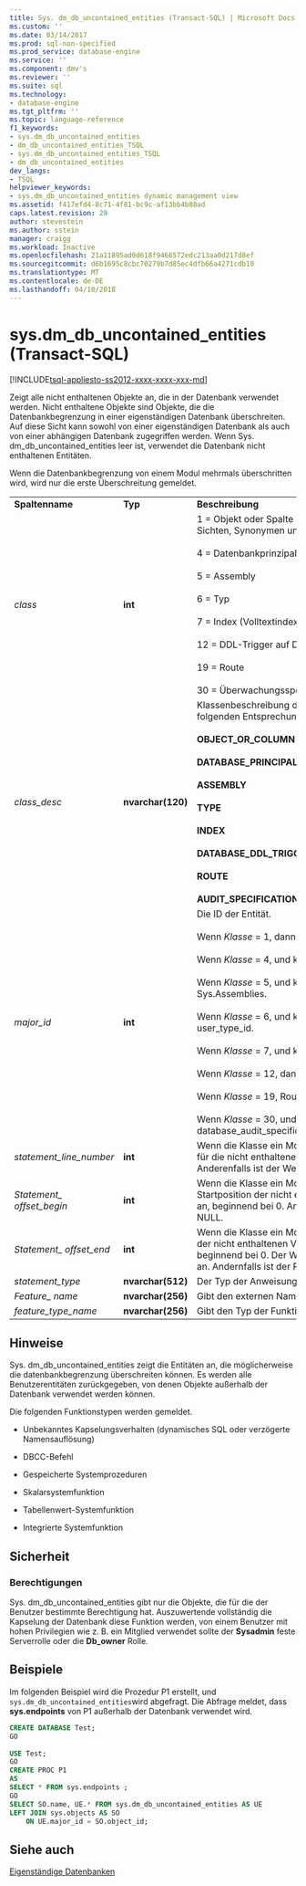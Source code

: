 ```yaml
---
title: Sys. dm_db_uncontained_entities (Transact-SQL) | Microsoft Docs
ms.custom: ''
ms.date: 03/14/2017
ms.prod: sql-non-specified
ms.prod_service: database-engine
ms.service: ''
ms.component: dmv's
ms.reviewer: ''
ms.suite: sql
ms.technology:
- database-engine
ms.tgt_pltfrm: ''
ms.topic: language-reference
f1_keywords:
- sys.dm_db_uncontained_entities
- dm_db_uncontained_entities_TSQL
- sys.dm_db_uncontained_entities_TSQL
- dm_db_uncontained_entities
dev_langs:
- TSQL
helpviewer_keywords:
- sys.dm_db_uncontained_entities dynamic management view
ms.assetid: f417efd4-8c71-4f81-bc9c-af13bb4b88ad
caps.latest.revision: 29
author: stevestein
ms.author: sstein
manager: craigg
ms.workload: Inactive
ms.openlocfilehash: 21a11895ad0d618f9466572edc213aa0d217d8ef
ms.sourcegitcommit: d6b1695c8cbc70279b7d85ec4dfb66a4271cdb10
ms.translationtype: MT
ms.contentlocale: de-DE
ms.lasthandoff: 04/10/2018
---
```

# <a name="sysdmdbuncontainedentities-transact-sql"></a>sys.dm_db_uncontained_entities (Transact-SQL)
[!INCLUDE[tsql-appliesto-ss2012-xxxx-xxxx-xxx-md](../../includes/tsql-appliesto-ss2012-xxxx-xxxx-xxx-md.md)]

  Zeigt alle nicht enthaltenen Objekte an, die in der Datenbank verwendet werden. Nicht enthaltene Objekte sind Objekte, die die Datenbankbegrenzung in einer eigenständigen Datenbank überschreiten. Auf diese Sicht kann sowohl von einer eigenständigen Datenbank als auch von einer abhängigen Datenbank zugegriffen werden. Wenn Sys. dm_db_uncontained_entities leer ist, verwendet die Datenbank nicht enthaltenen Entitäten.  
  
 Wenn die Datenbankbegrenzung von einem Modul mehrmals überschritten wird, wird nur die erste Überschreitung gemeldet.  
  
||||  
|-|-|-|  
|**Spaltenname**|**Typ**|**Beschreibung**|  
|*class*|**int**|1 = Objekt oder Spalte (einschließlich Modulen, XPs, Sichten, Synonymen und Tabellen).<br /><br /> 4 = Datenbankprinzipal<br /><br /> 5 = Assembly<br /><br /> 6 = Typ<br /><br /> 7 = Index (Volltextindex)<br /><br /> 12 = DDL-Trigger auf Datenbankebene<br /><br /> 19 = Route<br /><br /> 30 = Überwachungsspezifikation|  
|*class_desc*|**nvarchar(120)**|Klassenbeschreibung der Entitätsklasse. Einer der folgenden Entsprechungen für die Klasse:<br /><br /> **OBJECT_OR_COLUMN**<br /><br /> **DATABASE_PRINCIPAL**<br /><br /> **ASSEMBLY**<br /><br /> **TYPE**<br /><br /> **INDEX**<br /><br /> **DATABASE_DDL_TRIGGER**<br /><br /> **ROUTE**<br /><br /> **AUDIT_SPECIFICATION**|  
|*major_id*|**int**|Die ID der Entität.<br /><br /> Wenn *Klasse* = 1, dann Object_id<br /><br /> Wenn *Klasse* = 4, und klicken Sie dann auf principal_id.<br /><br /> Wenn *Klasse* = 5, und klicken Sie dann auf Sys.Assemblies.<br /><br /> Wenn *Klasse* = 6, und klicken Sie dann auf user_type_id.<br /><br /> Wenn *Klasse* = 7, und klicken Sie dann auf index_id.<br /><br /> Wenn *Klasse* = 12, dann sys.Triggers.<br /><br /> Wenn *Klasse* = 19, Route_ID.<br /><br /> Wenn *Klasse* = 30, und klicken Sie dann auf Sys. database_audit_specifications.databse_specification_id.|  
|*statement_line_number*|**int**|Wenn die Klasse ein Modul ist, wird die Zeilennummer für die nicht enthaltene Verwendung zurückgegeben.  Anderenfalls ist der Wert NULL.|  
|*Statement_ offset_begin*|**int**|Wenn die Klasse ein Modul ist, gibt dies die Startposition der nicht enthaltenen Verwendung in Byte an, beginnend bei 0. Andernfalls ist der Rückgabewert NULL.|  
|*Statement_ offset_end*|**int**|Wenn die Klasse ein Modul ist, gibt dies die Endposition der nicht enthaltenen Verwendung in Byte an, beginnend bei 0. Der Wert -1 gibt das Ende des Moduls an. Andernfalls ist der Rückgabewert NULL.|  
|*statement_type*|**nvarchar(512)**|Der Typ der Anweisung.|  
|*Feature_ name*|**nvarchar(256)**|Gibt den externen Namen des Objekts zurück.|  
|*feature_type_name*|**nvarchar(256)**|Gibt den Typ der Funktion zurück.|  
  
## <a name="remarks"></a>Hinweise  
 Sys. dm_db_uncontained_entities zeigt die Entitäten an, die möglicherweise die datenbankbegrenzung überschreiten können. Es werden alle Benutzerentitäten zurückgegeben, von denen Objekte außerhalb der Datenbank verwendet werden können.  
  
 Die folgenden Funktionstypen werden gemeldet.  
  
-   Unbekanntes Kapselungsverhalten (dynamisches SQL oder verzögerte Namensauflösung)  
  
-   DBCC-Befehl  
  
-   Gespeicherte Systemprozeduren  
  
-   Skalarsystemfunktion  
  
-   Tabellenwert-Systemfunktion  
  
-   Integrierte Systemfunktion  
  
## <a name="security"></a>Sicherheit  
  
### <a name="permissions"></a>Berechtigungen  
 Sys. dm_db_uncontained_entities gibt nur die Objekte, die für die der Benutzer bestimmte Berechtigung hat. Auszuwertende vollständig die Kapselung der Datenbank diese Funktion werden, von einem Benutzer mit hohen Privilegien wie z. B. ein Mitglied verwendet sollte der **Sysadmin** feste Serverrolle oder die **Db_owner** Rolle.  
  
## <a name="examples"></a>Beispiele  
 Im folgenden Beispiel wird die Prozedur P1 erstellt, und `sys.dm_db_uncontained_entities`wird abgefragt. Die Abfrage meldet, dass **sys.endpoints** von P1 außerhalb der Datenbank verwendet wird.  
  
```sql  
CREATE DATABASE Test;  
GO  
  
USE Test;  
GO  
CREATE PROC P1  
AS   
SELECT * FROM sys.endpoints ;  
GO  
SELECT SO.name, UE.* FROM sys.dm_db_uncontained_entities AS UE  
LEFT JOIN sys.objects AS SO  
    ON UE.major_id = SO.object_id;  
```  
  
## <a name="see-also"></a>Siehe auch  
 [Eigenständige Datenbanken](../../relational-databases/databases/contained-databases.md)  
  
  
